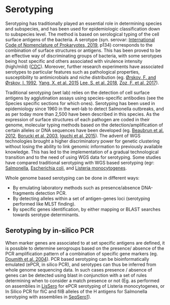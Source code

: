 # Serotyping
Serotyping has traditionally played an essential role in determining species and
subspecies, and has been used for epidemiologic classification down to
subspecies level. The method is based on serological typing of the  cell surface
antigens of the bacteria. A serotype (syn. serovar: [International Code of
Nomenclature of Prokaryotes,
2019](https://www.microbiologyresearch.org/content/journal/ijsem/10.1099/ijsem.0.000778),
p134) corresponds to  the combination of surface structures or antigens. This
has been proved to be an effective way of discriminating groups of bacteria,
with some serotypes being host specific and others associated with virulence
intensity (high/mild)
([CDC](https://www.cdc.gov/salmonella/reportspubs/salmonella-atlas/serotyping-importance.html)).
Moreover, further research experiments have associated serotypes to particular
features such as pathological properties, susceptibility to antimicrobials and
niche distribution (eg. [Ørskov, F. and Ørskov, I.
1992](https://cdnsciencepub.com/doi/abs/10.1139/m92-115), [Yang, X. et al.
2015](https://www.ncbi.nlm.nih.gov/pmc/articles/PMC4567320/) [Lee, S. et al.
2018](https://mbio.asm.org/content/9/2/e00396-18.short), [Zoz, F. et al.
2017](https://www.sciencedirect.com/science/article/abs/pii/S0168160517300715)).

Traditional serotyping (wet lab) relies on the detection of cell surface
antigens by agglutination assays using species-specific antibodies (see the
Species specific sections for which ones). Serotyping has been used in
epidemiology since 1960 in the wet-lab to detect Salmonella outbreaks, and as
per today more than 2,500 have been described in this species. As the expression
of surface structures of each pathogen are coded in their genome, molecular
typing methods based on the detection/amplification of certain alleles or DNA
sequences have been developed (eg. [Beaubrun et al.
2012](https://pubmed.ncbi.nlm.nih.gov/22608224/), [Borucki et al.
2003](https://www.ncbi.nlm.nih.gov/pmc/articles/PMC309009/), [Iguchi et al.
2015](https://www.ncbi.nlm.nih.gov/pmc/articles/PMC4508431/)). The advent of WGS
technologies brought a higher discriminatory power for genetic clustering
without losing the ability to link genomic information to previously available
knowledge. This has led to the implementation of a gradual technological
transition and to the need of using WGS data for serotyping. Some studies have
compared traditional serotyping with WGS based serotyping (egr:
[Salmonella](https://www.frontiersin.org/articles/10.3389/fmicb.2019.02554/full),
[Escherichia
coli](https://www.frontiersin.org/articles/10.3389/fmicb.2016.00644/full), and
[Listeria
monocytogenes](https://www.sciencedirect.com/science/article/pii/S0168165616313487).

Whole genome based serotyping can be done in different ways:
- By emulating laboratory methods such as presence/absence DNA-fragments
  detection PCR. 
- By detecting alleles within a set of antigen-genes loci (serotyping performed
  like MLST finding).  
- By specific genes identification, by either mapping or BLAST searches towards
  serotype determinants.

## Serotyping by in-silico PCR
When marker genes are associated to at set specific antigens are defined, it is
possible to determine serogroups based on the presence/ absence of the PCR
amplification pattern of a combination of specific gene markers (eg. [Doumith et
al. 2004](https://jcm.asm.org/content/42/8/3819)). PCR based serotyping can be
bioinformatically emulated (ePCR, in silico PCR), and serotypes can thus be
inferred from whole genome sequencing data. In such cases presence / absence of
genes can be detected using blast in conjunction with a set of rules determining
when to consider a match presence or not (Eg. as performed on assemblies in
[LisSero](https://github.com/MDU-PHL/LisSero) for ePCR serotyping of Listeria
monocytogenes, or In Silico PCR for fliC and filB alleles of the H antigens for
Salmonella serotyping with assemblies in
[SeqSero1](https://jcm.asm.org/content/53/5/1685)). 